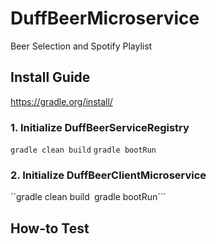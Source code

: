 # DuffBeerMicroservice
Beer Selection and Spotify Playlist

## Install Guide

https://gradle.org/install/

### 1. Initialize DuffBeerServiceRegistry
```gradle clean build```
```gradle bootRun```

### 2. Initialize DuffBeerClientMicroservice

``gradle clean build```
```gradle bootRun```

## How-to Test

